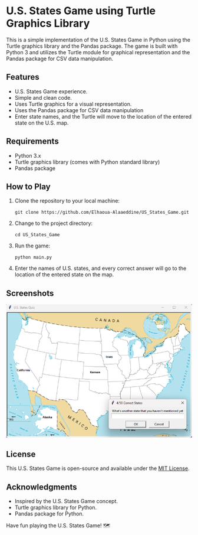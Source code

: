   <h1>U.S. States Game using Turtle Graphics Library</h1>

  <p>This is a simple implementation of the U.S. States Game in Python using the Turtle graphics library and the Pandas package. The game is built with Python 3 and utilizes the Turtle module for graphical representation and the Pandas package for CSV data manipulation.</p>

   <h2>Features</h2>

  <ul>
        <li>U.S. States Game experience.</li>
        <li>Simple and clean code.</li>
        <li>Uses Turtle graphics for a visual representation.</li>
        <li>Uses the Pandas package for CSV data manipulation</li>
        <li>Enter state names, and the Turtle will move to the location of the entered state on the U.S. map.</li>
    </ul>

  <h2>Requirements</h2>

  <ul>
        <li>Python 3.x</li>
        <li>Turtle graphics library (comes with Python standard library)</li>
        <li>Pandas package</li>
    </ul>

  <h2>How to Play</h2>
    <ol>
        <li>Clone the repository to your local machine:</li>
        <pre><code>git clone https://github.com/Elhaoua-Alaaeddine/US_States_Game.git</code></pre>
        <li>Change to the project directory:</li>
        <pre><code>cd US_States_Game</code></pre>
        <li>Run the game:</li>
        <pre><code>python main.py</code></pre>

   <li>Enter the names of U.S. states, and every correct answer will go to the location of the entered state on the map.</li>
    </ol>

  <h2>Screenshots</h2>
    <img src="Screenshot.png">
    <h2>License</h2>
    <p>This U.S. States Game is open-source and available under the <a href="LICENSE">MIT License</a>.</p>
    <h2>Acknowledgments</h2>
    <ul>
        <li>Inspired by the U.S. States Game concept.</li>
        <li>Turtle graphics library for Python.</li>
        <li>Pandas package for Python.</li>
    </ul>
    <p>Have fun playing the U.S. States Game! 🗺️</p>
